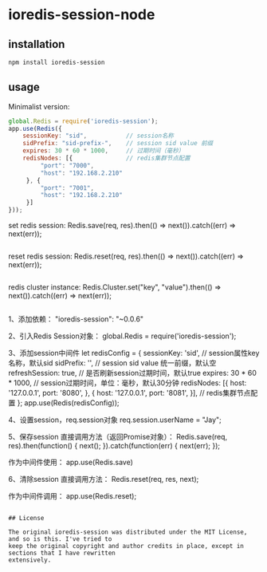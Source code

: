 # ioredis-session-node

## installation

```bash
npm install ioredis-session
```

## usage

Minimalist version:
```javascript
global.Redis = require('ioredis-session');
app.use(Redis({
    sessionKey: "sid",           // session名称
    sidPrefix: "sid-prefix-",    // session sid value 前缀
    expires: 30 * 60 * 1000,     // 过期时间（毫秒）
    redisNodes: [{               // redis集群节点配置
         "port": "7000",
         "host": "192.168.2.210"
     }, {
         "port": "7001",
         "host": "192.168.2.210"
     }]
}));
```
set redis session:
Redis.save(req, res).then(() => next()).catch((err) => next(err));
```

```
reset redis session:
Redis.reset(req, res).then(() => next()).catch((err) => next(err));
```

```
redis cluster instance:
Redis.Cluster.set("key", "value").then(() => next()).catch((err) => next(err));
```

```
1、添加依赖：
"ioredis-session": "~0.0.6"

2、引入Redis Session对象：
global.Redis = require('ioredis-session');
 
3、添加session中间件
let redisConfig = {
    sessionKey: 'sid',  // session属性key名称，默认sid
    sidPrefix: '',  // session sid value 统一前缀，默认空
    refreshSession: true,  // 是否刷新session过期时间，默认true
    expires: 30 * 60 * 1000,  // session过期时间，单位：毫秒，默认30分钟
    redisNodes: [{
        host: '127.0.0.1',
        port: '8080',
    }, {
        host: '127.0.0.1',
        port: '8081',
    }],  // redis集群节点配置
};
app.use(Redis(redisConfig));
 
4、设置session，req.session对象
req.session.userName = "Jay";
 
5、保存session
直接调用方法（返回Promise对象）：
Redis.save(req, res).then(function() {
    next();
}).catch(function(err) {
    next(err);
});
 
作为中间件使用：
app.use(Redis.save)
 
6、清除session
直接调用方法：
Redis.reset(req, res, next);
 
作为中间件调用：
app.use(Redis.reset);
```

## License

The original ioredis-session was distributed under the MIT License, and so is this. I've tried to
keep the original copyright and author credits in place, except in sections that I have rewritten
extensively.